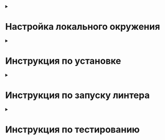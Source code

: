 <details><summary><h1>Настройка локального окружения</h1></summary>

Для внесения изменений в репозиторий необходимо настроить работу внутри devcontainer-а.

- Устновить [Docker Desktop](https://www.docker.com/products/docker-desktop/)
- Установить [Visual Studio Code](https://code.visualstudio.com/download)
- [Настроить Visual Studio Code и Docker для использования Devcontainers](https://code.visualstudio.com/docs/devcontainers/containers#_getting-started)
- [Настроить Git и SSH для работы в Devcontainer](https://code.visualstudio.com/remote/advancedcontainers/sharing-git-credentials)
- [Установить шрифт Meslo Nerd Font для CLI в терминале](https://github.com/romkatv/powerlevel10k?tab=readme-ov-file#fonts)
- По необходимости установить и настроить kubectl, внутри контейнера будут использованы настройки с хоста
- Склонировать этот репозиторий на рабочую станцию
- Открыть директорию с репозиторием через Visual Studio Code
- Установить [рекомендуемые плагины](.vscode/extensions.json) Visual Studio Code
- Ввести `Ctrl+Shift+P` или `Cmd+Shift+P` и выбрать `Dev Containers: Rebuild and Reopen in Container`

</details>

<details><summary><h1>Инструкция по установке</h1></summary>

- Клонируйте репозиторий и перейдите в него.
```bash
git clone git@hub.mos.ru:shift-python/y2024/homeworks/vstakrotskij/auth_service.git
```
- Создайте файл .env, в корневой папке проекта, с переменными окружения.
```
SECRET = (секрет для создания токена)
```
- Для установки виртуального окружения с помощью Poetry нужно установить его через pip:
```bash
pip install poetry
```
- Для установки зависимостей выполните команду:

```bash
poetry install
```
- Для запуска API выполните команду:
```bash
python src/app/main.py
```
</details>

<details><summary><h1>Инструкция по запуску линтера</h1></summary>

- Для установки виртуального окружения с помощью Poetry нужно установить его через pip:
```bash
pip install poetry
```
- Для установки зависимостей выполните команду:

```bash
poetry install
```
- Для запуска линтера выполните команду:

```bash
flake8 src/
```

</details>
<details><summary><h1>Инструкция по тестированию</h1></summary>

- Для установки виртуального окружения с помощью Poetry нужно установить его через pip:
```bash
pip install poetry
```
- Для установки зависимостей выполните команду:

```bash
poetry install
```
- Для запуска кафка для интеграционных тестов выполните команду:

```bash
docker compose up
```

- Команда для запуска тестов:

```bash
pytest
```
</details>
